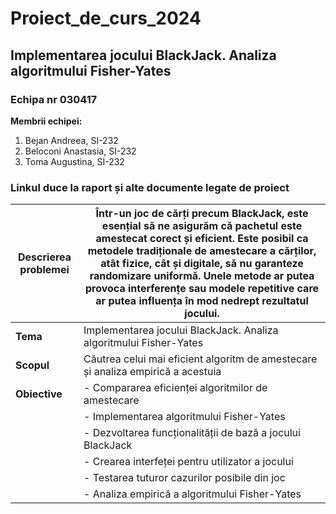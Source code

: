 # Proiect_de_curs_2024
## Implementarea jocului BlackJack. Analiza algoritmului Fisher-Yates

### Echipa nr 030417
**Membrii echipei:**
1. Bejan Andreea, SI-232
2. Beloconi Anastasia, SI-232
3. Toma Augustina, SI-232

### Linkul duce la raport și alte documente legate de proiect

|**Descrierea problemei**|Într-un joc de cărți precum BlackJack, este esențial să ne asigurăm că pachetul este amestecat corect și eficient. Este posibil ca metodele tradiționale de amestecare a cărților, atât fizice, cât și digitale, să nu garanteze randomizare uniformă. Unele metode ar putea provoca interferențe sau modele repetitive care ar putea influența în mod nedrept rezultatul jocului.|
|--------------------|-----------------------------------------------------|
|**Tema**|Implementarea jocului BlackJack. Analiza algoritmului Fisher-Yates|
|**Scopul**|Căutrea celui mai eficient algoritm de amestecare și analiza empirică a acestuia|
|**Obiective**|- Compararea eficienței algoritmilor de amestecare |
||- Implementarea algoritmului Fisher-Yates|
||- Dezvoltarea funcționalității de bază a jocului BlackJack|
||- Crearea interfeței pentru utilizator a jocului|
||- Testarea tuturor cazurilor posibile din joc|
||- Analiza empirică a algoritmului Fisher-Yates|